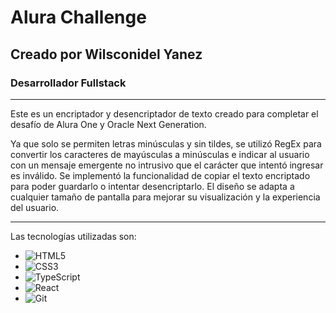 # Alura Challenge
## Creado por Wilsconidel Yanez
### Desarrollador Fullstack

---

Este es un encriptador y desencriptador de texto creado para completar el desafío de Alura One y Oracle Next Generation.

Ya que solo se permiten letras minúsculas y sin tildes, se utilizó RegEx para convertir los caracteres de mayúsculas a minúsculas e indicar al usuario con un mensaje emergente no intrusivo que el carácter que intentó ingresar es inválido. Se implementó la funcionalidad de copiar el texto encriptado para poder guardarlo o intentar desencriptarlo. El diseño se adapta a cualquier tamaño de pantalla para mejorar su visualización y la experiencia del usuario.

---

Las tecnologías utilizadas son:

- ![HTML5](https://img.shields.io/badge/-HTML5-000000?style=flat-square&logo=html5&logoColor=E34F26)
- ![CSS3](https://img.shields.io/badge/-CSS3-000000?style=flat-square&logo=css3&logoColor=1572B6)
- ![TypeScript](https://img.shields.io/badge/-TypeScript-000000?style=flat-square&logo=typescript&logoColor=3178C6)
- ![React](https://img.shields.io/badge/-React-000000?style=flat-square&logo=react&logoColor=61DAFB)
- ![Git](https://img.shields.io/badge/-Githubpages-000000?style=flat-square&logo=github&logoColor=FFFFFF)
